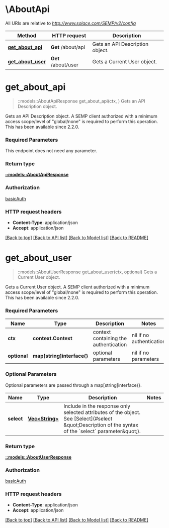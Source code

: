 # \AboutApi

All URIs are relative to *http://www.solace.com/SEMP/v2/config*

Method | HTTP request | Description
------------- | ------------- | -------------
[**get_about_api**](AboutApi.md#get_about_api) | **Get** /about/api | Gets an API Description object.
[**get_about_user**](AboutApi.md#get_about_user) | **Get** /about/user | Gets a Current User object.


# **get_about_api**
> ::models::AboutApiResponse get_about_api(ctx, )
Gets an API Description object.

Gets an API Description object.  A SEMP client authorized with a minimum access scope/level of \"global/none\" is required to perform this operation.  This has been available since 2.2.0.

### Required Parameters
This endpoint does not need any parameter.

### Return type

[**::models::AboutApiResponse**](AboutApiResponse.md)

### Authorization

[basicAuth](../README.md#basicAuth)

### HTTP request headers

 - **Content-Type**: application/json
 - **Accept**: application/json

[[Back to top]](#) [[Back to API list]](../README.md#documentation-for-api-endpoints) [[Back to Model list]](../README.md#documentation-for-models) [[Back to README]](../README.md)

# **get_about_user**
> ::models::AboutUserResponse get_about_user(ctx, optional)
Gets a Current User object.

Gets a Current User object.    A SEMP client authorized with a minimum access scope/level of \"global/none\" is required to perform this operation.  This has been available since 2.2.0.

### Required Parameters

Name | Type | Description  | Notes
------------- | ------------- | ------------- | -------------
 **ctx** | **context.Context** | context containing the authentication | nil if no authentication
 **optional** | **map[string]interface{}** | optional parameters | nil if no parameters

### Optional Parameters
Optional parameters are passed through a map[string]interface{}.

Name | Type | Description  | Notes
------------- | ------------- | ------------- | -------------
 **select** | [**Vec&lt;String&gt;**](String.md)| Include in the response only selected attributes of the object. See [Select](#select \&quot;Description of the syntax of the &#x60;select&#x60; parameter\&quot;). | 

### Return type

[**::models::AboutUserResponse**](AboutUserResponse.md)

### Authorization

[basicAuth](../README.md#basicAuth)

### HTTP request headers

 - **Content-Type**: application/json
 - **Accept**: application/json

[[Back to top]](#) [[Back to API list]](../README.md#documentation-for-api-endpoints) [[Back to Model list]](../README.md#documentation-for-models) [[Back to README]](../README.md)

